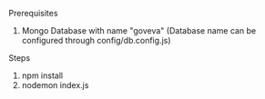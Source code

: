 Prerequisites
1. Mongo Database with name "goveva"
(Database name can be configured through config/db.config.js)

Steps
1. npm install
2. nodemon index.js
